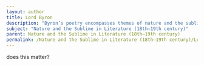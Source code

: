 ```yaml
---
layout: author
title: Lord Byron
description: "Byron’s poetry encompasses themes of nature and the sublime, particularly in works like 'Childe Harold's Pilgrimage,' where he glorifies landscapes and expresses deep, often melancholic emotions regarding the human condition in relation to nature."
subject: "Nature and the Sublime in Literature (18th–19th century)"
parent: Nature and the Sublime in Literature (18th–19th century)
permalink: /Nature and the Sublime in Literature (18th–19th century)/Lord Byron/
---
```


does this matter?
